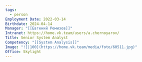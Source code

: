 ```yaml
---
tags:
  - person
Employment Date: 2022-03-14
Birthdate: 2024-04-14
Manager: "[[Евгений Ремизов]]"
Intranet: https://home.vk.team/users/a.chernoyarov/
Title: Senior System Analyst
Competency: "[[System Analysis]]"
Image: "![|100](https://home.vk.team/media/foto/60511.jpg)"
Office: Skylight
---
```

